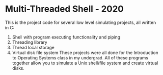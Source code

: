 # Multi-Threaded Shell - 2020
This is the project code for several low level simulating projects, all written in C:
1. Shell with program executing functionality and piping
2. Threading library
3. Thread local storage
4. Virtual disk file system 
These projects were all done for the Introduction to Operating Systems class in my undergrad. All of these programs together allow you to simulate a Unix shell/file system and create virtual disks.